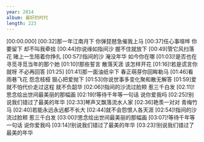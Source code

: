 ```yaml
---
year: 2014
album: 最好的时代
length: 223
---
```

[00:00.000]
[00:32]那一年江南月下 你弹琵琶急催我上马
[00:37]任心事喧哗 你要留下 却不叫我牵挂
[00:44]你说缘如指间沙 握不住就放下
[00:49]管它风扫落花 赌上一生陪着你挣扎
[00:57]!指间的沙 淹没年华 如今你在哪
[01:03]!是否也在寻觅寻觅当年的那个她
[01:10]!那些誓言 散落天涯 该怎样开花
[01:16]!若是谎言你就呀 不必再回答
[01:25]
[01:41]那一面油纸伞下 春正萌芽你回眸勒马
[01:46]看雨巷飞花 怨念枝桠 狠心把爱抛下
[01:53]你说世事多变化聚和散无解答
[01:59]爱就不怕代价走过这程 就不负韶华
[02:06]!指间的沙流过脸颊 惹三千白发
[02:11]!思念绘出世间最美丽的那幅画
[02:19]!等待千年等一句话 说你爱我吗
[02:25]!别说我们错过了最美的年华
[02:33]琴声又飘落流水人家
[02:36]艳羡一对对 青梅竹马
[02:40]若能永远永远都不长大
[02:44]就不会怨恨人各天涯
[02:54]!指间的沙流过脸颊 惹三千白发
[03:00]!思念绘出世间最美丽的那幅画
[03:07]!等待千年等一句话 说你爱我吗
[03:14]!别说我们错过了最美的年华
[03:23]!别说我们错过了最美的年华
